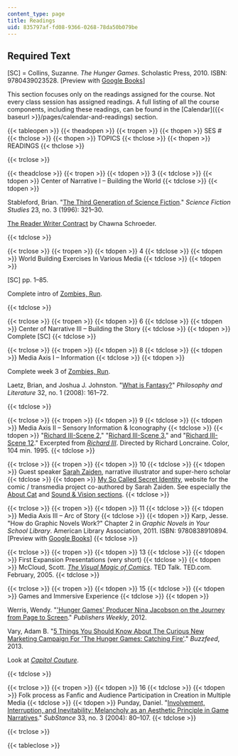 ```yaml
---
content_type: page
title: Readings
uid: 835797af-fd08-9366-0268-78da50b079be
---
```


Required Text
-------------

\[SC\] = Collins, Suzanne. _The Hunger Games_. Scholastic Press, 2010. ISBN: 9780439023528. \[Preview with [Google Books](http://books.google.com/books?id=Yz8Fnw0PlEQC&pg=PAfrontcover)\]

This section focuses only on the readings assigned for the course. Not every class session has assigned readings. A full listing of all the course components, including these readings, can be found in the [Calendar]({{< baseurl >}}/pages/calendar-and-readings) section.

{{< tableopen >}}
{{< theadopen >}}
{{< tropen >}}
{{< thopen >}}
SES #
{{< thclose >}}
{{< thopen >}}
TOPICS
{{< thclose >}}
{{< thopen >}}
READINGS
{{< thclose >}}

{{< trclose >}}

{{< theadclose >}}
{{< tropen >}}
{{< tdopen >}}
3
{{< tdclose >}}
{{< tdopen >}}
Center of Narrative I – Building the World
{{< tdclose >}}
{{< tdopen >}}


Stableford, Brian. "[The Third Generation of Science Fiction](http://www.jstor.org/stable/10.2307/4240537)." _Science Fiction Studies_ 23, no. 3 (1996): 321–30.

[The Reader Writer Contract](http://chawnaschroeder.blogspot.com/2009/02/reader-writer-contract.html) by Chawna Schroeder.


{{< tdclose >}}

{{< trclose >}}
{{< tropen >}}
{{< tdopen >}}
4
{{< tdclose >}}
{{< tdopen >}}
World Building Exercises In Various Media
{{< tdclose >}}
{{< tdopen >}}


\[SC\] pp. 1–85.

Complete intro of [Zombies, Run](https://www.zombiesrungame.com/).


{{< tdclose >}}

{{< trclose >}}
{{< tropen >}}
{{< tdopen >}}
6
{{< tdclose >}}
{{< tdopen >}}
Center of Narrative III – Building the Story
{{< tdclose >}}
{{< tdopen >}}
Complete \[SC\]
{{< tdclose >}}

{{< trclose >}}
{{< tropen >}}
{{< tdopen >}}
8
{{< tdclose >}}
{{< tdopen >}}
Media Axis I – Information
{{< tdclose >}}
{{< tdopen >}}


Complete week 3 of [Zombies, Run](https://www.zombiesrungame.com/).

Laetz, Brian, and Joshua J. Johnston. "[What is Fantasy?](http://dx.doi.org/10.1353/phl.0.0013)" _Philosophy and Literature_ 32, no. 1 (2008): 161–72.


{{< tdclose >}}

{{< trclose >}}
{{< tropen >}}
{{< tdopen >}}
9
{{< tdclose >}}
{{< tdopen >}}
Media Axis II – Sensory Information & Iconography
{{< tdclose >}}
{{< tdopen >}}
"[Richard III-Scene 2](https://www.youtube.com/watch?v=luplp0Vzd38)," "[Richard III-Scene 3](https://www.youtube.com/watch?v=pjJEXkbeL-o)," and "[Richard III-Scene 12](https://www.youtube.com/watch?v=wl73yZdvBGY)." Excerpted from [_Richard III_](http://www.imdb.com/title/tt0114279/). Directed by Richard Loncraine. Color, 104 min. 1995.
{{< tdclose >}}

{{< trclose >}}
{{< tropen >}}
{{< tdopen >}}
10
{{< tdclose >}}
{{< tdopen >}}
Guest speaker [Sarah Zaiden](http://ateliermitti.tumblr.com/), narrative illustrator and super-hero scholar
{{< tdclose >}}
{{< tdopen >}}
[My So Called Secret Identity](http://www.mysocalledsecretidentity.com/), website for the comic / transmedia project co-authored by Sarah Zaiden. See especially the [About Cat](http://www.mysocalledsecretidentity.com/aboutcat) and [Sound & Vision sections](http://www.mysocalledsecretidentity.com/soundvision).
{{< tdclose >}}

{{< trclose >}}
{{< tropen >}}
{{< tdopen >}}
11
{{< tdclose >}}
{{< tdopen >}}
Media Axis III – Arc of Story
{{< tdclose >}}
{{< tdopen >}}
Karp, Jesse. "How do Graphic Novels Work?" Chapter 2 in _Graphic Novels in Your School Library_. American Library Association, 2011. ISBN: 9780838910894. \[Preview with [Google Books](http://books.google.com/books?id=AizO7StJA1kC&pg=PA9=onepage)\]
{{< tdclose >}}

{{< trclose >}}
{{< tropen >}}
{{< tdopen >}}
13
{{< tdclose >}}
{{< tdopen >}}
First Expansion Presentations (very short)
{{< tdclose >}}
{{< tdopen >}}
McCloud, Scott. [_The Visual Magic of Comics_](http://www.ted.com/talks/scott_mccloud_on_comics). TED Talk. TED.com. February, 2005.
{{< tdclose >}}

{{< trclose >}}
{{< tropen >}}
{{< tdopen >}}
15
{{< tdclose >}}
{{< tdopen >}}
Games and Immersive Experience
{{< tdclose >}}
{{< tdopen >}}


Werris, Wendy. "['Hunger Games' Producer Nina Jacobson on the Journey from Page to Screen](http://www.publishersweekly.com/pw/by-topic/childrens/childrens-book-news/article/50980-hunger-games-producer-nina-jacobson-on-the-journey-from-page-to-screen.html)." _Publishers Weekly_, 2012.

Vary, Adam B. "[5 Things You Should Know About The Curious New Marketing Campaign For 'The Hunger Games: Catching Fire'](http://www.buzzfeed.com/adambvary/things-you-should-know-about-hunger-games-marketing-campaign)." _Buzzfeed_, 2013.

Look at [_Capitol Couture_](http://capitolcouture.pn/).


{{< tdclose >}}

{{< trclose >}}
{{< tropen >}}
{{< tdopen >}}
16
{{< tdclose >}}
{{< tdopen >}}
Folk process as Fanfic and Audience Participation in Creation in Multiple Media
{{< tdclose >}}
{{< tdopen >}}
Punday, Daniel. "[Involvement, Interruption, and Inevitability: Melancholy as an Aesthetic Principle in Game Narratives](http://www.jstor.org/stable/3685546)." _SubStance_ 33, no. 3 (2004): 80–107.
{{< tdclose >}}

{{< trclose >}}

{{< tableclose >}}